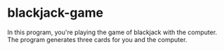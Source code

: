 # blackjack-game
In this program, you're playing the game of blackjack with the computer. The program generates three cards for you and the computer. 
